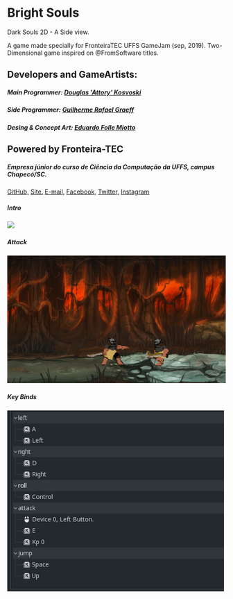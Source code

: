 # Bright Souls
Dark Souls  2D - A Side view.

A game made specially for FronteiraTEC UFFS GameJam (sep, 2019).
Two-Dimensional game inspired on @FromSoftware titles.

## Developers and GameArtists: 
##### Main Programmer: [Douglas 'Attory' Kosvoski](https://github.com/DouglasKosvoski)
##### Side Programmer: [Guilherme Rafael Graeff](https://github.com/GuilhermeGraeff)
##### Desing & Concept Art: [Eduardo Folle Miotto](https://github.com/edo-folle)
   


## Powered by Fronteira-TEC
##### Empresa júnior do curso de Ciência da Computação da UFFS, campus Chapecó/SC. 
   [GitHub,](https://github.com/FronteiraTec)
   [ Site.](http://fronteiratec.com) 
   [E-mail,](contato@fronteiratec.com) 
   [Facebook,](https://www.facebook.com/FronteiraTec.UFFS)
   [Twitter,](https://twitter.com/FronteiraTec) 
   [Instagram](https://instagram.com/fronteiratec/)


##### Intro
   ![](https://github.com/DouglasKosvoski/BrightSouls/blob/master/screenshots/intro.png)

##### Attack 
   ![](https://github.com/DouglasKosvoski/Bright/blob/master/screenshots/attack.png)

##### Key Binds
   ![](https://github.com/DouglasKosvoski/Bright/blob/master/screenshots/keybindings.png)
   

